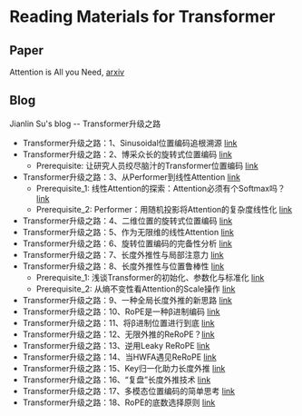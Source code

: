 # Reading Materials for Transformer

## Paper

Attention is All you Need, [arxiv](https://arxiv.org/abs/1706.03762)

## Blog

Jianlin Su's blog -- Transformer升级之路

- Transformer升级之路：1、Sinusoidal位置编码追根溯源 [link](https://kexue.fm/archives/8231)
- Transformer升级之路：2、博采众长的旋转式位置编码 [link](https://kexue.fm/archives/8265)
  - Prerequisite: 让研究人员绞尽脑汁的Transformer位置编码 [link](https://kexue.fm/archives/8130)
- Transformer升级之路：3、从Performer到线性Attention [link](https://kexue.fm/archives/8338)
  - Prerequisite_1: 线性Attention的探索：Attention必须有个Softmax吗？ [link](https://kexue.fm/archives/7546)
  - Prerequisite_2: Performer：用随机投影将Attention的复杂度线性化 [link](https://kexue.fm/archives/7921)
- Transformer升级之路：4、二维位置的旋转式位置编码 [link](https://kexue.fm/archives/8397)
- Transformer升级之路：5、作为无限维的线性Attention [link](https://kexue.fm/archives/8601)
- Transformer升级之路：6、旋转位置编码的完备性分析 [link](https://kexue.fm/archives/9403)
- Transformer升级之路：7、长度外推性与局部注意力 [link](https://kexue.fm/archives/9431)
- Transformer升级之路：8、长度外推性与位置鲁棒性 [link](https://kexue.fm/archives/9444)
  - Prerequisite_1: 浅谈Transformer的初始化、参数化与标准化 [link](https://kexue.fm/archives/8620)
  - Prerequisite_2: 从熵不变性看Attention的Scale操作 [link](https://kexue.fm/archives/8823)
- Transformer升级之路：9、一种全局长度外推的新思路 [link](https://kexue.fm/archives/9603)
- Transformer升级之路：10、RoPE是一种β进制编码 [link](https://kexue.fm/archives/9675)
- Transformer升级之路：11、将β进制位置进行到底 [link](https://kexue.fm/archives/9706)
- Transformer升级之路：12、无限外推的ReRoPE？[link](https://kexue.fm/archives/9708)
- Transformer升级之路：13、逆用Leaky ReRoPE [link](https://kexue.fm/archives/9728)
- Transformer升级之路：14、当HWFA遇见ReRoPE [link](https://kexue.fm/archives/9731)
- Transformer升级之路：15、Key归一化助力长度外推 [link](https://kexue.fm/archives/9859)
- Transformer升级之路：16、“复盘”长度外推技术 [link](https://kexue.fm/archives/9948)
- Transformer升级之路：17、多模态位置编码的简单思考 [link](https://kexue.fm/archives/10040)
- Transformer升级之路：18、RoPE的底数选择原则 [link](https://kexue.fm/archives/10122)
